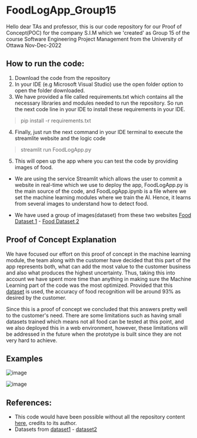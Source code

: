 # FoodLogApp_Group15
Hello dear TAs and professor, this is our code repository for our Proof of Concept(POC) for the company S.I.M which we 'created' as Group 15 of the course Software Engineering Project Management from the University of Ottawa Nov-Dec-2022

## How to run the code:

1. Download the code from the repository
2. In your IDE (e.g Microsoft Visual Studio) use the open folder option to open the folder downloaded.
3. We have provided a file called requirements.txt which contains all the necessary libraries and modules needed to run the repository. 
So run the next code line in your IDE to install these requirements in your IDE.

> pip install -r requirements.txt

4. Finally, just run the next command in your IDE terminal to execute the streamlite website and the logic code

> streamlit run FoodLogApp.py

5. This will open up the app where you can test the code by providing images of food.

- We are using the service Streamlit which allows the user to commit a website in real-time which we use to deploy the app, FoodLogApp.py is the main source of the code, and FoodLogApp.ipynb is a file where we set the machine learning modules where we train the AI. Hence, it learns from several images to understand how to detect food.

- We have used a group of images(dataset) from these two websites [Food Dataset 1](https://data.vision.ee.ethz.ch/cvl/datasets_extra/food-101/) - [Food Dataset 2](https://www.kaggle.com/datasets/kritikseth/fruit-and-vegetable-image-recognition)

## Proof of Concept Explanation

We have focused our effort on this proof of concept in the machine learning module, the team along with the customer have decided that this part of the app represents both, what can add the most value to the customer business and also what produces the highest uncertainty. Thus, taking this into account we have spent more time than anything in making sure the Machine Learning part of the code was the most optimized. Provided that this [dataset](https://data.vision.ee.ethz.ch/cvl/datasets_extra/food-101/) is used, the accuracy of food recognition will be around 93% as desired by the customer. 

Since this is a proof of concept we concluded that this answers pretty well to the customer's need. There are some limitations such as having small datasets trained which means not all food can be tested at this point, and we also deployed this in a web environment, however, these limitations will be addressed in the future when the prototype is built since they are not very hard to achieve.

## Examples

![image](https://user-images.githubusercontent.com/113482288/200460025-aa259841-795a-4721-b9a7-cadfde99e9a9.png)

![image](https://user-images.githubusercontent.com/113482288/200465432-8bffe5a3-30ee-4118-8a7f-b2f83965b38f.png)

## References:

- This code would have been possible without all the repository content [here](https://github.com/Spidy20?tab=repositories), credits to its author.
- Datasets from [dataset1](https://data.vision.ee.ethz.ch/cvl/datasets_extra/food-101/) - [dataset2](https://www.kaggle.com/datasets/kritikseth/fruit-and-vegetable-image-recognition)
